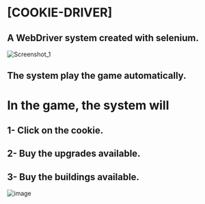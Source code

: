 # [COOKIE-DRIVER]
## A WebDriver system created with selenium.
![Screenshot_1](https://user-images.githubusercontent.com/97007392/210570993-4d8c8670-6069-48b2-9258-01493f7b3300.png)
## The system play the game automatically.
# In the game, the system will
## 1- Click on the cookie.
## 2- Buy the upgrades available.
## 3- Buy the buildings available.
![image](https://user-images.githubusercontent.com/97007392/210574985-31b3b6fa-38d4-4996-b65d-097a522edf3c.png)
